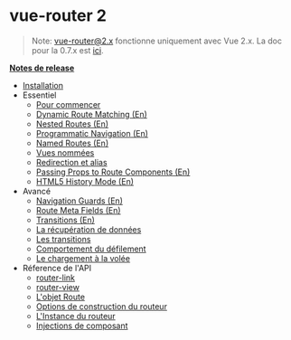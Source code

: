 # vue-router 2
<!--email_off-->
> Note: vue-router@2.x fonctionne uniquement avec Vue 2.x. La doc pour la 0.7.x est [ici](https://github.com/vuejs/vue-router/tree/1.0/docs/en).
<!--/email_off-->
**[Notes de release](https://github.com/vuejs/vue-router/releases)**

- [Installation](installation.md)
- Essentiel
  - [Pour commencer](essentials/getting-started.md)
  - [Dynamic Route Matching (En)](essentials/dynamic-matching.md)
  - [Nested Routes (En)](essentials/nested-routes.md)
  - [Programmatic Navigation (En)](essentials/navigation.md)
  - [Named Routes (En)](essentials/named-routes.md)
  - [Vues nommées](essentials/named-views.md)
  - [Redirection et alias](essentials/redirect-and-alias.md)
  - [Passing Props to Route Components (En)](essentials/passing-props.md)
  - [HTML5 History Mode (En)](essentials/history-mode.md)
- Avancé
  - [Navigation Guards (En)](advanced/navigation-guards.md)
  - [Route Meta Fields (En)](advanced/meta.md)
  - [Transitions (En)](advanced/transitions.md)
  - [La récupération de données](advanced/data-fetching.md)
  - [Les transitions](advanced/transitions.md)
  - [Comportement du défilement](advanced/scroll-behavior.md)
  - [Le chargement à la volée](advanced/lazy-loading.md)
- Réference de l'API
  - [router-link](api/router-link.md)
  - [router-view](api/router-view.md)
  - [L'objet Route](api/route-object.md)
  - [Options de construction du routeur](api/options.md)
  - [L'Instance du routeur](api/router-instance.md)
  - [Injections de composant](api/component-injections.md)